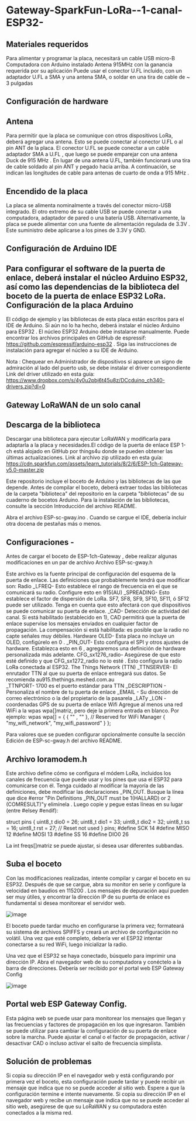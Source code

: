 # Gateway-SparkFun-LoRa--1-canal-ESP32-

Materiales requeridos
------------------------------------------------------------------------------------------------------------------------------------------------------------------------------
 
Para alimentar y programar la placa, necesitará un cable USB micro-B 
Computadora con Arduino instalado
 Antena  915MHz con la ganancia requerida por su aplicación
 Puede usar el conector U.FL incluido, con un adaptador U.FL a SMA y una antena SMA,  o soldar en una tira de cable de ~ 3 pulgadas 
 
Configuración de hardware
------------------------------------------------------------------------------------------------------------------------------------------------------------------------------
Antena
-
Para permitir que la placa se comunique con otros dispositivos LoRa, deberá agregar una antena. Esto se puede conectar al conector U.FL o al pin ANT de la placa.
El conector U.FL se puede conectar a un cable adaptador SMA a U.FL , que luego se puede emparejar con una antena Duck de 915 MHz .
En lugar de una antena U.FL, también funcionará una tira de cable soldado al pin ANT y pegado hacia arriba. A continuación, se indican las longitudes de cable para antenas de cuarto de onda a 915 MHz .

Encendido de la placa
-
La placa se alimenta nominalmente a través del conector micro-USB integrado. El otro extremo de su cable USB se puede conectar a una computadora, adaptador de pared o una batería USB.
 Alternativamente, la placa se puede alimentar con una fuente de alimentación regulada de 3.3V . Este suministro debe aplicarse a los pines de 3.3V y GND.
 
Configuración de Arduino IDE
------------------------------------------------------------------------------------------------------------------------------------------------------------------------------
Para configurar el software de la puerta de enlace, deberá instalar el núcleo Arduino ESP32, así como las dependencias de la biblioteca del boceto de la puerta de enlace ESP32 LoRa.
Configuración de la placa Arduino
-
El código de ejemplo y las bibliotecas de esta placa están escritos para el IDE de Arduino. Si aún no lo ha hecho, deberá instalar el núcleo Arduino para ESP32 . El núcleo ESP32 Arduino debe instalarse manualmente. Puede encontrar los archivos principales en GitHub de espressif: https://github.com/espressif/arduino-esp32 . Siga las instrucciones de instalación para agregar el núcleo a su IDE de Arduino.


 
Nota : Chequear en Administrador de dispositivos si aparece un signo de admiración al lado del puerto usb, se debe instalar el driver correspondiente 
Link del driver utilizado en esta guía: https://www.dropbox.com/s/4y0u2pbj6t45u8z/DCcduino_ch340-drivers.zip?dl=0


Gateway LoRaWAN de un solo canal
------------------------------------------------------------------------------------------------------------------------------------------------------------------------------
Descarga de la biblioteca 
-
Descargar una biblioteca para ejecutar LoRaWAN y modificarla para adaptarla a la placa y necesidades.El código de la puerta de enlace ESP 1-ch está alojado en GitHub por things4u donde se  pueden obtener las últimas actualizaciones.
Link al archivo zip utilizado en esta guía: https://cdn.sparkfun.com/assets/learn_tutorials/8/2/6/ESP-1ch-Gateway-v5.0-master.zip

Este repositorio incluye  el boceto de Arduino y las bibliotecas de las que depende. Antes de compilar el boceto, deberá extraer todas las bibliotecas de la carpeta "biblioteca" del repositorio en la carpeta "bibliotecas" de su cuaderno de bocetos Arduino. Para la instalación de las bibliotecas, consulte la sección Introducción del archivo README. 

Abra el archivo ESP-sc-gway.ino . Cuando se cargue el IDE, debería incluir otra docena de pestañas más o menos. 

Configuraciones -
------------------------------------------------------------------------------------------------------------------------------------------------------------------------------

Antes de cargar el boceto de ESP-1ch-Gateway , debe realizar algunas modificaciones en un par de archivo
Archivo ESP-sc-gway.h

Este archivo es la fuente principal de configuración del esquema de la puerta de enlace. Las definiciones que probablemente tendrá que modificar son:
Radio
_LFREQ- Esto establece el rango de frecuencia en el que se comunicará su radio. Configure esto en 915(AU)
_SPREADING- Esto establece el factor de dispersión de LoRa. SF7, SF8, SF9, SF10, SF11, ó  SF12 puede ser utilizado. Tenga en cuenta que esto afectará con qué dispositivos se puede comunicar su puerta de enlace.
_CAD- Detección de actividad del canal. Si está habilitado (establecido en 1), CAD permitirá que la puerta de enlace supervise los mensajes enviados en cualquier factor de propagación. La compensación si está habilitada: es posible que la radio no capte señales muy débiles.
Hardware
OLED- Esta placa no incluye un OLED, configúrelo en 0 .
_PIN_OUT- Esto configura el SPI y otros ajustes de hardware. Establezca esto en 6 , agregaremos una definición de hardware personalizada más adelante.
CFG_sx1276_radio- Asegúrese de que esto esté definido y que CFG_sx1272_radio no lo esté . Esto configura la radio LoRa conectada al ESP32.
The Things Network (TTN)
_TTNSERVER- El enrutador TTN al que su puerta de enlace entregará sus datos. Se recomienda   au915.thethings.meshed.com.au  
_TTNPORT- 1700 es el puerto estándar para TTN
_DESCRIPTION - Personaliza el nombre de tu puerta de enlace
_EMAIL -  Su dirección de correo electrónico o la del propietario de la pasarela
_LATy _LON - coordenadas GPS de su puerta de enlace
Wifi
Agregue al menos una red WiFi a la wpas wpa[]matriz, pero deje la primera entrada en blanco. Por ejemplo:
wpas wpa[] = {
  { "" , "" },                          // Reserved for WiFi Manager
  { "my_wifi_network", "my_wifi_password" }
};
 
Para valores que se pueden configurar opcionalmente consulte la sección Edición de ESP-sc-gway.h del archivo README.

Archivo loramodem.h
------------------------------------------------------------------------------------------------------------------------------------------------------------------------------
Este archivo define cómo se configura el módem LoRa, incluidos los canales de frecuencia que puede usar y los pines que usa el ESP32 para comunicarse con él. Tenga cuidado al modificar la mayoría de las definiciones, debe   modificar las declaraciones _PIN_OUT.
Busque la línea que dice #error "Pin Definitions _PIN_OUT must be 1(HALLARD) or 2 (COMRESULT)"y elimínela . Luego copie y pegue estas líneas en su lugar (entre #elsey #endif):

struct pins {
  uint8_t dio0 = 26;
  uint8_t dio1 = 33;
  uint8_t dio2 = 32;
  uint8_t ss = 16;
  uint8_t rst = 27; // Reset not used
} pins;
#define SCK  14
#define MISO 12
#define MOSI 13
#define SS  16
#define DIO0 26
 
La int freqs[]matriz se puede ajustar, si desea usar diferentes subbandas.

Suba el boceto
------------------------------------------------------------------------------------------------------------------------------------------------------------------------------
Con las modificaciones realizadas, intente compilar y cargar el boceto en su ESP32. Después de que se cargue, abra su monitor en serie y configure la velocidad en baudios en 115200 . Los mensajes de depuración aquí pueden ser muy útiles, y encontrar la dirección IP de su puerta de enlace es fundamental si desea monitorear el servidor web.

![image](https://user-images.githubusercontent.com/72763026/108857765-2df7f300-75ca-11eb-8a22-f66f6523bd51.png)

El boceto puede tardar mucho en configurarse la primera vez; formateará su sistema de archivos SPIFFS y creará un archivo de configuración no volátil. Una vez que esté completo, debería ver el ESP32 intentar conectarse a su red WiFi, luego inicializar la radio.



Una vez que el ESP32 se haya conectado, búsquelo para imprimir una dirección IP. Abra el navegador web de su computadora y conéctelo a la barra de direcciones. Debería ser recibido por el portal web ESP Gateway Config

![image](https://user-images.githubusercontent.com/72763026/108858611-1ff6a200-75cb-11eb-8646-cb8a5d8eba01.png)




Portal  web  ESP Gateway Config.
------------------------------------------------------------------------------------------------------------------------------------------------------------------------------
Esta página web se puede usar para monitorear los mensajes que llegan y las frecuencias y factores de propagación en los que ingresaron. También se puede utilizar para cambiar la configuración de su puerta de enlace sobre la marcha. Puede ajustar el canal o el factor de propagación, activar / desactivar CAD o incluso activar el salto de frecuencia simplista.

Solución de problemas
------------------------------------------------------------------------------------------------------------------------------------------------------------------------------
Si copia su dirección IP en el navegador web  y está configurando por primera vez el boceto, esta configuración puede tardar y  puede recibir  un mensaje que indica que no se puede acceder al sitio web. Espere a que la configuración termine e intente nuevamente. 
Si copia su dirección IP en el navegador web y recibe un mensaje que indica que no se puede acceder al sitio web, asegúrese de que su LoRaWAN y su computadora estén conectados a la misma red.





















